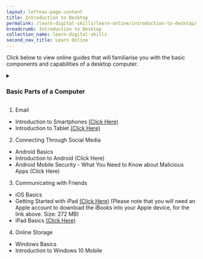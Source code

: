 ```yaml
---
layout: leftnav-page-content
title: Introduction to Desktop
permalink: /learn-digital-skills/learn-online/introduction-to-desktop/
breadcrumb: Introduction to Desktop
collection_name: learn-digital-skills
second_nav_title: Learn Online
---
```

Click below to view online guides that will familiarise you with the basic components and capabilities of a desktop computer.

<details>
 <summary><h3>Basic Parts of a Computer</h3></summary>
 
 * Introduction to Computer - [Link](https://www.digitallearn.org/courses/getting-started-on-a-computer){:target="_blank"}<br>
 * Using Mouse - [Link](http://www.gcflearnfree.org/mousetutorial){:target="_blank"}<br>
 * Using Keyboard - [Link](https://edu.gcfglobal.org/en/typing/){:target="_blank"}<br>
 
 </details>

1. Email
  * Introduction to Smartphones [(Click Here)](http://www.gcflearnfree.org/typing)
  * Introduction to Tablet [(Click Here)](http://www.gcflearnfree.org/typing)
2. Connecting Through Social Media
  * Android Basics
  * Introduction to Android (Click Here)
  * Android Mobile Security - What You Need to Know about Malicious Apps (Click Here)
3. Communicating with Friends
  * iOS Basics
  * Getting Started with iPad [(Click Here)](http://www.gcflearnfree.org/typing)
    (Please note that you will need an Apple account to download the iBooks into your Apple device, for the link above. Size: 272 MB)
  * iPad Basics [(Click Here)](http://www.gcflearnfree.org/typing)
4. Online Storage
  * Windows Basics
  * Introduction to Windows 10 Mobile
  
